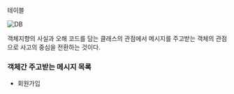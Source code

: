 
테이블

![DB](https://user-images.githubusercontent.com/58217856/200501486-4a120d4b-2850-4f47-8422-9cb17d232e20.png)


객체지향의 사실과 오해
코드를 담는 클래스의 관점에서 메시지를 주고받는 객체의 관점으로 사고의 중심을 전환하는 것이다.

### 객체간 주고받는 메시지 목록

- 회원가입
